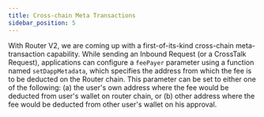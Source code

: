 ```yaml
---
title: Cross-chain Meta Transactions
sidebar_position: 5
---
```


With Router V2, we are coming up with a first-of-its-kind cross-chain meta-transaction capability. While sending an Inbound Request (or a CrossTalk Request), applications can configure a `feePayer` parameter using a function named `setDappMetadata`, which specifies the address from which the fee is to be deducted on the Router chain. This parameter can be set to either one of the following: (a) the user's own address where the fee would be deducted from user's wallet on router chain, or (b) other address where the fee would be deducted from other user's wallet on his approval.
